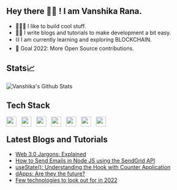 ## Hey there 👋🏻 ! I am Vanshika Rana.

- 👩🏻‍💻 I like to build cool stuff.
- ✍🏻 I write blogs and tutorials to make development a bit easy.
- ⛓️ I am currently learning and exploring BLOCKCHAIN.
- 🎯 Goal 2022: More Open Source contributions.

## Stats📈
<img align="center" alt="Vanshika's Github Stats" src="https://github-readme-stats.vercel.app/api?username=Vanshika-Rana" />

## Tech Stack
<img align="left" width="26px" src="https://cdn.jsdelivr.net/gh/devicons/devicon/icons/html5/html5-original.svg" style="padding-right:10px;" />
<img align="left" width="26px" src="https://cdn.jsdelivr.net/gh/devicons/devicon/icons/css3/css3-plain.svg" style="padding-right:10px;" />
<img align="left" width="26px" src="https://cdn.jsdelivr.net/gh/devicons/devicon/icons/javascript/javascript-original.svg"  style="padding-right:10px;"/>
<img align="left" width="26px" src="https://cdn.jsdelivr.net/gh/devicons/devicon/icons/react/react-original.svg" style="padding-right:10px;"/>
<img align="left" width="26px" src="https://cdn.jsdelivr.net/gh/devicons/devicon/icons/python/python-original.svg" style="padding-right:10px;"/>
<img align="left" width="26px" src="https://cdn.jsdelivr.net/gh/devicons/devicon/icons/heroku/heroku-plain.svg" style="padding-right:10px;"/>
<img align="left" width="26px" src="https://cdn.jsdelivr.net/gh/devicons/devicon/icons/java/java-original.svg" style="padding-right:10px;"/>
<br />

## Latest Blogs and Tutorials

<!-- BLOG-POST-LIST:START -->
- [Web 3.0 Jargons: Explained](https://aahiknsv.hashnode.dev/web-30-jargons-explained)
- [How to Send Emails in Node JS using the SendGrid API](https://aahiknsv.hashnode.dev/how-to-send-emails-in-node-js-using-the-sendgrid-api)
- [useState&lpar;&rpar;: Understanding the Hook with Counter Application](https://aahiknsv.hashnode.dev/usestate-understanding-the-hook-with-counter-application)
- [dApps: Are they the future?](https://aahiknsv.hashnode.dev/dapps-are-they-the-future)
- [Few technologies to look out for in 2022](https://aahiknsv.hashnode.dev/few-technologies-to-look-out-for-in-2022)
<!-- BLOG-POST-LIST:END -->
